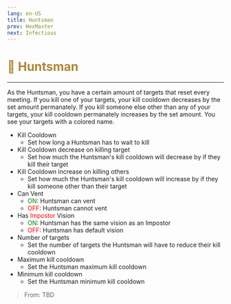 ```yaml
---
lang: en-US
title: Huntsman
prev: HexMaster
next: Infectious
---
```


# <font color="#ad8739">🏹 <b>Huntsman</b></font> <Badge text="Killing" type="tip" vertical="middle"/>
---

As the Huntsman, you have a certain amount of targets that reset every meeting. If you kill one of your targets, your kill cooldown decreases by the set amount permanately. If you kill someone else other than any of your targets, your kill cooldown permanately increases by the set amount. You see your targets with a colored name.

* Kill Cooldown
  * Set how long a Huntsman has to wait to kill
* Kill Cooldown decrease on killing target
  * Set how much the Huntsman's kill cooldown will decrease by if they kill their target
* Kill Cooldown increase on killing others
  * Set how much the Huntsman's kill cooldown will increase by if they kill someone other than their target
* Can Vent
  * <font color=green>ON</font>: Huntsman can vent
  * <font color=red>OFF</font>: Huntsman cannot vent
* Has <font color=red>Impostor</font> Vision
  * <font color=green>ON</font>: Huntsman has the same vision as an Impostor
  * <font color=red>OFF</font>: Huntsman has default vision
* Number of targets
  * Set the number of targets the Huntsman will have to reduce their kill cooldown
* Maximum kill cooldown
  * Set the Huntsman maximum kill cooldown
* Minimum kill cooldown
  * Set the Huntsman minimum kill cooldown

> From: TBD

